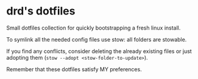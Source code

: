 # drd's dotfiles

Small dotfiles collection for quickly bootstrapping a fresh linux install.

To symlink all the needed config files use stow: all folders are stowable.

If you find any conflicts, consider deleting the already existing files or just adopting them (`stow --adopt <stow-folder-to-update>`). 

Remember that these dotfiles satisfy MY preferences.
